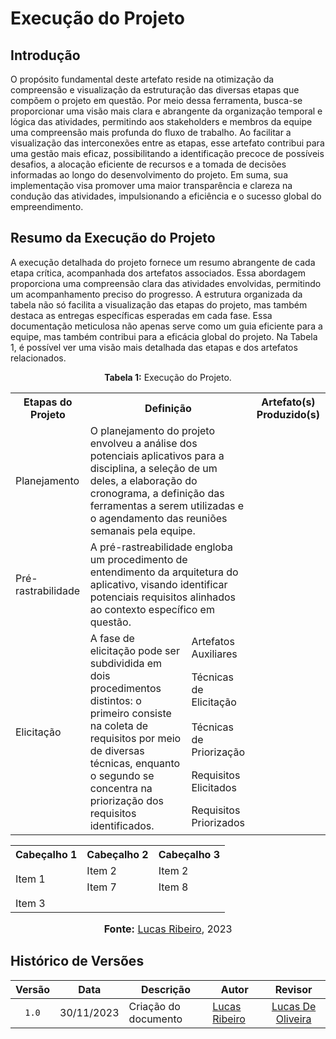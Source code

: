 # Execução do Projeto

## Introdução

O propósito fundamental deste artefato reside na otimização da compreensão e visualização da estruturação das diversas etapas que compõem o projeto em questão. Por meio dessa ferramenta, busca-se proporcionar uma visão mais clara e abrangente da organização temporal e lógica das atividades, permitindo aos stakeholders e membros da equipe uma compreensão mais profunda do fluxo de trabalho. Ao facilitar a visualização das interconexões entre as etapas, esse artefato contribui para uma gestão mais eficaz, possibilitando a identificação precoce de possíveis desafios, a alocação eficiente de recursos e a tomada de decisões informadas ao longo do desenvolvimento do projeto. Em suma, sua implementação visa promover uma maior transparência e clareza na condução das atividades, impulsionando a eficiência e o sucesso global do empreendimento.

## Resumo da Execução do Projeto

A execução detalhada do projeto fornece um resumo abrangente de cada etapa crítica, acompanhada dos artefatos associados. Essa abordagem proporciona uma compreensão clara das atividades envolvidas, permitindo um acompanhamento preciso do progresso. A estrutura organizada da tabela não só facilita a visualização das etapas do projeto, mas também destaca as entregas específicas esperadas em cada fase. Essa documentação meticulosa não apenas serve como um guia eficiente para a equipe, mas também contribui para a eficácia global do projeto. Na Tabela 1, é possível ver uma visão mais detalhada das etapas e dos artefatos relacionados.

<div align="center">
<p><b>Tabela 1:</b> Execução do Projeto.</p>
  
  <table>
  <tr align="center">
    <th>Etapas do Projeto</th>
    <th colspan="2">Definição</th>
    <th>Artefato(s) Produzido(s)</th>
  </tr>
  <tr>
    <td>Planejamento</td>
    <td colspan="2">O planejamento do projeto envolveu a análise dos potenciais aplicativos para a disciplina, a seleção de um deles, a elaboração do cronograma, a definição das ferramentas a serem utilizadas e o agendamento das reuniões semanais pela equipe.</td>
    <td></td>
  </tr>
  <tr>
    <td>Pré-rastrabilidade</td>
    <td colspan="2">A pré-rastreabilidade engloba um procedimento de entendimento da arquitetura do aplicativo, visando identificar potenciais requisitos alinhados ao contexto específico em questão.</td>
    <td></td>
  </tr>
  <tr>
    <td rowspan="6">Elicitação</td>
    <td rowspan="6">A fase de elicitação pode ser subdividida em dois procedimentos distintos: o primeiro consiste na coleta de requisitos por meio de diversas técnicas, enquanto o segundo se concentra na priorização dos requisitos identificados.</td>
  </tr>
  <tr>
    <td>Artefatos Auxiliares</td>
    <td></td>
  </tr>
    <td>Técnicas de Elicitação</td>
    <td></td>
  </tr>
    <td>Técnicas de Priorização</td>
    <td></td>
  </tr>
    <td>Requisitos Elicitados</td>
    <td></td>
  </tr>
  </tr>
    <td>Requisitos Priorizados</td>
    <td></td>
  </tr>
</table>

<table>
  <tr>
    <th>Cabeçalho 1</th>
    <th>Cabeçalho 2</th>
    <th>Cabeçalho 3</th>
  </tr>
  <tr>
    <td rowspan="2">Item 1</td>
    <td>Item 2</td>
    <td>Item 2</td>
  </tr>
  <tr>
    <td>Item 7</td>
    <td>Item 8</td>
  </tr>
  <tr>
    <td colspan="3">Item 3</td>
  </tr>
</table>

<font size="3"><p style="text-align: center"><b>Fonte:</b> <a href="https://github.com/lucassouzs">Lucas Ribeiro</a>, 2023</p></font>
</div>

## Histórico de Versões

| Versão | Data   | Descrição     | Autor     |  Revisor        |
| :----: | ------ | ------------- | --------- | :-------------: |
| `1.0`  | 30/11/2023 | Criação do documento | [Lucas Ribeiro](https://github.com/lucassouzs)  |  [Lucas De Oliveira](https://github.com/LucasOliveiraDiasMarquesFerreira)  |
